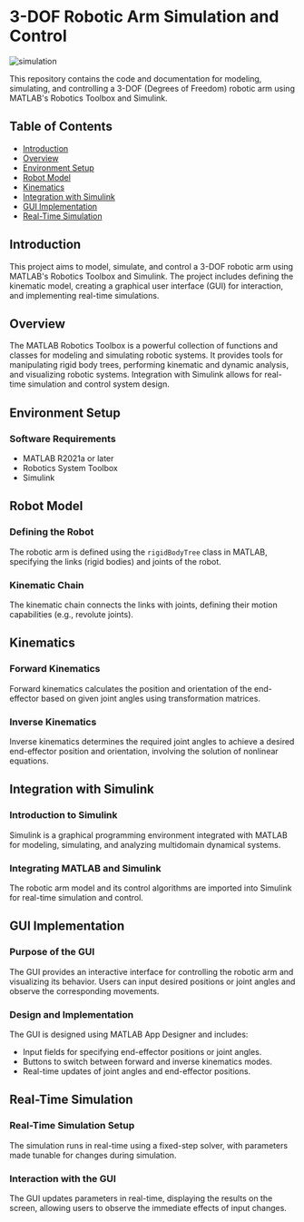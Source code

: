 # 3-DOF Robotic Arm Simulation and Control

![simulation](https://github.com/berkayguzel06/Matlab_Simulink_3DOF_Robot_Arm/assets/98205992/07dd5c7b-7859-444c-8d21-09e534a11e95)

This repository contains the code and documentation for modeling, simulating, and controlling a 3-DOF (Degrees of Freedom) robotic arm using MATLAB's Robotics Toolbox and Simulink.

## Table of Contents
- [Introduction](#introduction)
- [Overview](#overview)
- [Environment Setup](#environment-setup)
- [Robot Model](#robot-model)
- [Kinematics](#kinematics)
- [Integration with Simulink](#integration-with-simulink)
- [GUI Implementation](#gui-implementation)
- [Real-Time Simulation](#real-time-simulation)

## Introduction
This project aims to model, simulate, and control a 3-DOF robotic arm using MATLAB's Robotics Toolbox and Simulink. The project includes defining the kinematic model, creating a graphical user interface (GUI) for interaction, and implementing real-time simulations.

## Overview
The MATLAB Robotics Toolbox is a powerful collection of functions and classes for modeling and simulating robotic systems. It provides tools for manipulating rigid body trees, performing kinematic and dynamic analysis, and visualizing robotic systems. Integration with Simulink allows for real-time simulation and control system design.

## Environment Setup
### Software Requirements
- MATLAB R2021a or later
- Robotics System Toolbox
- Simulink

## Robot Model
### Defining the Robot
The robotic arm is defined using the `rigidBodyTree` class in MATLAB, specifying the links (rigid bodies) and joints of the robot.

### Kinematic Chain
The kinematic chain connects the links with joints, defining their motion capabilities (e.g., revolute joints). 

## Kinematics
### Forward Kinematics
Forward kinematics calculates the position and orientation of the end-effector based on given joint angles using transformation matrices.

### Inverse Kinematics
Inverse kinematics determines the required joint angles to achieve a desired end-effector position and orientation, involving the solution of nonlinear equations.

## Integration with Simulink
### Introduction to Simulink
Simulink is a graphical programming environment integrated with MATLAB for modeling, simulating, and analyzing multidomain dynamical systems.

### Integrating MATLAB and Simulink
The robotic arm model and its control algorithms are imported into Simulink for real-time simulation and control.

## GUI Implementation
### Purpose of the GUI
The GUI provides an interactive interface for controlling the robotic arm and visualizing its behavior. Users can input desired positions or joint angles and observe the corresponding movements.

### Design and Implementation
The GUI is designed using MATLAB App Designer and includes:
- Input fields for specifying end-effector positions or joint angles.
- Buttons to switch between forward and inverse kinematics modes.
- Real-time updates of joint angles and end-effector positions.

## Real-Time Simulation
### Real-Time Simulation Setup
The simulation runs in real-time using a fixed-step solver, with parameters made tunable for changes during simulation.

### Interaction with the GUI
The GUI updates parameters in real-time, displaying the results on the screen, allowing users to observe the immediate effects of input changes.
